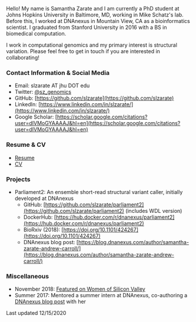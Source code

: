 Hello! My name is Samantha Zarate and I am currently a PhD student at Johns Hopkins University in Baltimore, MD, working in Mike Schatz's lab. Before this, I worked at DNAnexus in Mountain View, CA as a bioinformatics scientist. I graduated from Stanford University in 2016 with a BS in biomedical computation.

I work in computational genomics and my primary interest is structural variation. Please feel free to get in touch if you are interested in collaborating!

### Contact Information & Social Media

- Email: slzarate AT jhu DOT edu
- Twitter: [@sz_genomics](https://twitter.com/sz_genomics)
- GitHub: [https://github.com/slzarate](https://github.com/slzarate)
- LinkedIn: [https://www.linkedin.com/in/slzarate/](https://www.linkedin.com/in/slzarate/)
- Google Scholar: [https://scholar.google.com/citations?user=dIVMoGYAAAAJ&hl=en](https://scholar.google.com/citations?user=dIVMoGYAAAAJ&hl=en)

### Resume & CV

- [Resume](sz_resume_12.15.20.pdf)
- [CV](sz_cv_12.15.20.pdf)

### Projects

- Parliament2: An ensemble short-read structural variant caller, initially developed at DNAnexus
  - GitHub: [https://github.com/slzarate/parliament2](https://github.com/slzarate/parliament2) (includes WDL version)
  - DockerHub: [https://hub.docker.com/r/dnanexus/parliament2](https://hub.docker.com/r/dnanexus/parliament2)
  - BioRxiv (2018): [https://doi.org/10.1101/424267](https://doi.org/10.1101/424267)
  - DNAnexus blog post: [https://blog.dnanexus.com/author/samantha-zarate-andrew-carroll/](https://blog.dnanexus.com/author/samantha-zarate-andrew-carroll/)
  
### Miscellaneous

- November 2018: [Featured on Women of Silicon Valley](https://www.womenofsiliconvalley.org/interviews/samantha-zarate)
- Summer 2017: Mentored a summer intern at DNAnexus, co-authoring a [DNAnexus blog post](https://blog.dnanexus.com/author/adeline-petersen-samantha-zarate/) with her

Last updated 12/15/2020